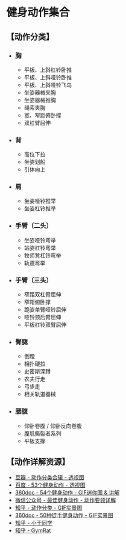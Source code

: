 # 健身动作集合
## 【动作分类】

- ### 胸

  - 平板、上斜杠铃卧推
  - 平板、上斜哑铃卧推
  - 平板、上斜哑铃飞鸟
  - 坐姿器械夹胸
  - 坐姿器械推胸
  - 绳索夹胸
  - 宽、窄距俯卧撑
  - 双杠臂屈伸

- ### 背

  - 高位下拉
  - 坐姿划船
  - 引体向上

- ### 肩

  - 坐姿哑铃推举
  - 坐姿杠铃推举

- ### 手臂（二头）

  - 坐姿哑铃弯举
  - 站姿杠铃弯举
  - 牧师凳杠铃弯举
  - 轨道弯举

- ### 手臂（三头）

  - 窄距双杠臂屈伸
  - 窄距俯卧撑
  - 跪姿单臂哑铃屈伸
  - 哑铃颈后臂屈伸
  - 平板杠铃双臂屈伸

- ### 臀腿

  - 倒蹬
  - 相扑硬拉
  - 史密斯深蹲
  - 农夫行走
  - 弓步走
  - 相关轨道器械

- ### 腰腹

  - 仰卧卷腹 / 仰卧反向卷腹
  - 腹肌撕裂者系列
  - 平板支撑

## 【动作详解资源】

- [豆瓣 - 动作分类合辑 - 透视图](https://www.douban.com/note/668798225/)
- [百度 - 53个健身动作 - 透视图](https://baijiahao.baidu.com/s?id=1622620477004352623&wfr=spider&for=pc)
- [360doc - 54个健身动作 - GIF迷你图 & 讲解](http://www.360doc.com/content/17/0629/15/43119079_667489525.shtml)
- [微信公众号 - 最佳健身动作 - 动作要领详解](https://mp.weixin.qq.com/s/O0WU6_ZNdew9KFDwy1gvaw)
- [知乎 - 动作分类 - GIF实景图](https://zhuanlan.zhihu.com/p/69647377)
- [360doc - 50种徒手健身动作 - GIF实景图](http://www.360doc.com/content/17/0317/09/38050985_637566779.shtml)
- [知乎 - 小于同学](https://www.zhihu.com/people/di-dong-36-14/posts)
- [知乎 - GymRat](https://www.zhihu.com/people/gymrat/posts)

